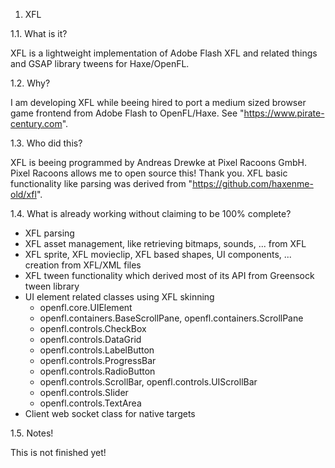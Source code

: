 1. XFL

1.1. What is it?

XFL is a lightweight implementation of Adobe Flash XFL and related things and GSAP library tweens for Haxe/OpenFL.

1.2. Why?

I am developing XFL while beeing hired to port a medium sized browser game frontend from Adobe Flash to OpenFL/Haxe. See "https://www.pirate-century.com". 

1.3. Who did this?

XFL is beeing programmed by Andreas Drewke at Pixel Racoons GmbH. Pixel Racoons allows me to open source this! Thank you.
XFL basic functionality like parsing was derived from "https://github.com/haxenme-old/xfl".

1.4. What is already working without claiming to be 100% complete?

  - XFL parsing
  - XFL asset management, like retrieving bitmaps, sounds, ... from XFL
  - XFL sprite, XFL movieclip, XFL based shapes, UI components, ... creation from XFL/XML files
  - XFL tween functionality which derived most of its API from Greensock tween library
  - UI element related classes using XFL skinning
    - openfl.core.UIElement
    - openfl.containers.BaseScrollPane, openfl.containers.ScrollPane
    - openfl.controls.CheckBox
    - openfl.controls.DataGrid
    - openfl.controls.LabelButton
    - openfl.controls.ProgressBar
    - openfl.controls.RadioButton
    - openfl.controls.ScrollBar, openfl.controls.UIScrollBar
    - openfl.controls.Slider
    - openfl.controls.TextArea
  - Client web socket class for native targets

1.5. Notes!

This is not finished yet!

